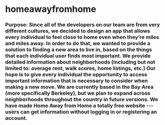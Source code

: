 # homeawayfromhome
### Purpose: Since all of the developers on our team are from very different cultures, we decided to design an app that allows every individual to feel close to home even when they’re miles and miles away. In order to do that, we wanted to provide a solution to finding a new area to live in, based on the things that each individual user finds most important. We provide detailed information about neighborhoods (including but not limited to: average rent, walk scores, home listings, etc.) Our hope is to give every individual the opportunity to access important information that is necessary to consider when making a new move. We are currently based in the Bay Area (more specifically Berkeley), but we plan to expand across neighborhoods throughout the country in future versions. We have made Home Away from Home a totally free website --- users can get information without logging in or registering an account. 

